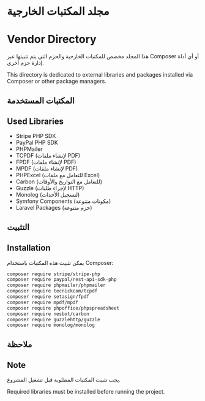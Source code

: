 # مجلد المكتبات الخارجية
# Vendor Directory

هذا المجلد مخصص للمكتبات الخارجية والحزم التي يتم تثبيتها عبر Composer أو أي أداة إدارة حزم أخرى.

This directory is dedicated to external libraries and packages installed via Composer or other package managers.

## المكتبات المستخدمة
## Used Libraries

- Stripe PHP SDK
- PayPal PHP SDK
- PHPMailer
- TCPDF (لإنشاء ملفات PDF)
- FPDF (لإنشاء ملفات PDF)
- MPDF (لإنشاء ملفات PDF)
- PHPExcel (للتعامل مع ملفات Excel)
- Carbon (للتعامل مع التواريخ والأوقات)
- Guzzle (لإجراء طلبات HTTP)
- Monolog (لتسجيل الأحداث)
- Symfony Components (مكونات متنوعة)
- Laravel Packages (حزم متنوعة)

## التثبيت
## Installation

يمكن تثبيت هذه المكتبات باستخدام Composer:

```bash
composer require stripe/stripe-php
composer require paypal/rest-api-sdk-php
composer require phpmailer/phpmailer
composer require tecnickcom/tcpdf
composer require setasign/fpdf
composer require mpdf/mpdf
composer require phpoffice/phpspreadsheet
composer require nesbot/carbon
composer require guzzlehttp/guzzle
composer require monolog/monolog
```

## ملاحظة
## Note

يجب تثبيت المكتبات المطلوبة قبل تشغيل المشروع.

Required libraries must be installed before running the project.
